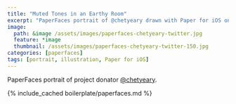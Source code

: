 ```yaml
---
title: "Muted Tones in an Earthy Room"
excerpt: "PaperFaces portrait of @chetyeary drawn with Paper for iOS on an iPad."
image: 
  path: &image /assets/images/paperfaces-chetyeary-twitter.jpg 
  feature: *image
  thumbnail: /assets/images/paperfaces-chetyeary-twitter-150.jpg
categories: [paperfaces]
tags: [portrait, illustration, Paper for iOS]
---
```


PaperFaces portrait of project donator [@chetyeary](https://twitter.com/chetyeary).

{% include_cached boilerplate/paperfaces.md %}
